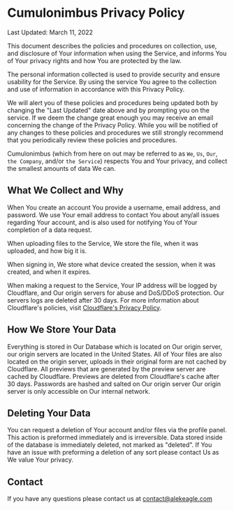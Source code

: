 # Cumulonimbus Privacy Policy

Last Updated: March 11, 2022

This document describes the policies and procedures on collection, use, and disclosure of Your information when using the Service, and informs You of Your privacy rights and how You are protected by the law.

The personal information collected is used to provide security and ensure usability for the Service. By using the service You agree to the collection and use of information in accordance with this Privacy Policy.

We will alert you of these policies and procedures being updated both by changing the "Last Updated" date above and by prompting you on the service. If we deem the change great enough you may receive an email concerning the change of the Privacy Policy. While you will be notified of any changes to these policies and procedures we still strongly recommend that you periodically review these policies and procedures.

Cumulonimbus (which from here on out may be referred to as `We`, `Us`, `Our`, `the Company`, and/or `the Service`) respects You and Your privacy, and collect the smallest amounts of data We can.

## What We Collect and Why

When You create an account You provide a username, email address, and password. We use Your email address to contact You about any/all issues regarding Your account, and is also used for notifying You of Your completion of a data request.

When uploading files to the Service, We store the file, when it was uploaded, and how big it is.

When signing in, We store what device created the session, when it was created, and when it expires.

When making a request to the Service, Your IP address will be logged by Cloudflare, and Our origin servers for abuse and DoS/DDoS protection. Our servers logs are deleted after 30 days. For more information about Cloudflare's policies, visit [Cloudflare's Privacy Policy](https://www.cloudflare.com/privacypolicy/).

## How We Store Your Data

Everything is stored in Our Database which is located on Our origin server, our origin servers are located in the United States. All of Your files are also located on the origin server, uploads in their original form are not cached by Cloudflare. All previews that are generated by the preview server are cached by Cloudflare. Previews are deleted from Cloudflare's cache after 30 days. Passwords are hashed and salted on Our origin server Our origin server is only accessible on Our internal network.

## Deleting Your Data

You can request a deletion of Your account and/or files via the profile panel. This action is preformed immediately and is irreversible. Data stored inside of the database is immediately deleted, not marked as "deleted". If You have an issue with preforming a deletion of any sort please contact Us as We value Your privacy.

## Contact

If you have any questions please contact us at contact@alekeagle.com
